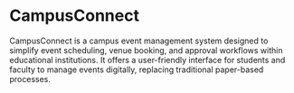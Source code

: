 # CampusConnect
CampusConnect is a campus event management system designed to simplify event scheduling, venue booking, and approval workflows within educational institutions. It offers a user-friendly interface for students and faculty to manage events digitally, replacing traditional paper-based processes.
